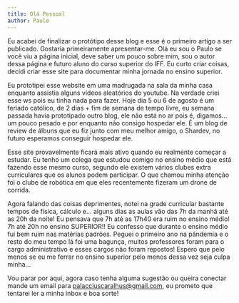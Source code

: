 ```yaml
---
title: Olá Pessoal
author: Paulo
---
```


Eu acabei de finalizar o protótipo desse blog e esse é o primeiro artigo a ser publicado. Gostaria primeiramente apresentar-me.
Olá eu sou o Paulo se você viu a página inicial, deve saber um pouco sobre mim, sou o autor dessa página e futuro aluno do curso
superior do IFF. Eu curto criar coisas, decidi criar esse site para documentar minha jornada no ensino superior.

Eu prototipei esse website em uma madrugada na sala da minha casa enquanto assistia alguns vídeos aleatórios do youtube. Na verdade criei esse ws pois eu tinha nada para fazer. Hoje dia 5 ou 6 de agosto é um feriado católico, de 2 dias + fim de semana de tempo livre, eu semana passada havia prototipado outro blog, ele não está no ar pois é, digamos... um pouco pesado e por enquanto não consigo hospedar ele. É um blog de review de álbuns que eu fiz junto com meu melhor amigo, o Shardev, no futuro esperamos conseguir hospedar ele.

Esse site provavelmente ficará mais ativo quando eu realmente começar a estudar. Eu tenho um colega que estudou comigo no ensino médio que está fazendo esse mesmo curso, segundo ele existem vários clubes extra curriculares que os alunos podem participar. O que chamou minha atenção foi o clube de robótica em que eles recentemente fizeram um drone de corrida.

Agora falando das coisas deprimentes, notei na grade curricular bastante tempos de física, cálculo e... alguns dias as aulas vão das 7h da manhã até as 20h da noite! Eu pensava que 7h até as 17h40 era ruim no ensino médio! 7h até 20h no ensino SUPERIOR!! Eu confesso que durante o ensino médio fui bem ruim nas matérias padrões. Peguei o primeiro ano na pândemia e o resto do meu tempo lá foi uma bagunça, muitos professores foram para o cargo administrativo e esses cargos não foram repostos! Espero que pelo menos se eu me ferrar no ensino superior pelo menos dessa vez seja culpa minha... 

Vou parar por aqui, agora caso tenha alguma sugestão ou queira conectar mande um email para palacciuscaralhus@gmail.com, eu prometo que tentarei ler a minha inbox e boa sorte!
